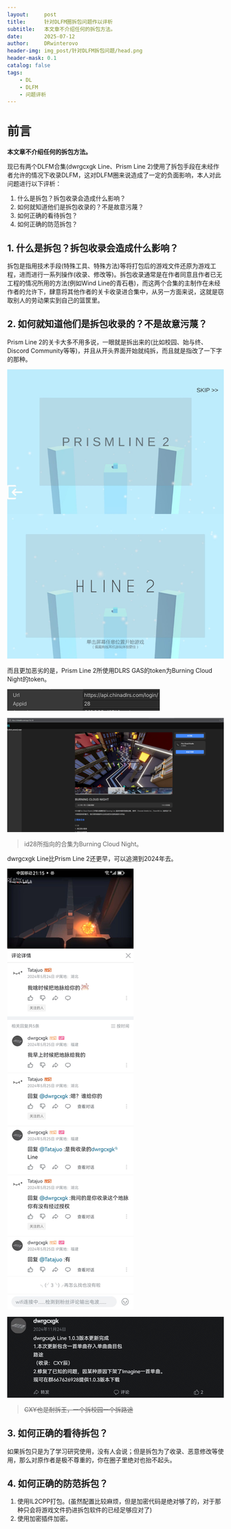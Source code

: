 ```yaml
---
layout:     post
title:      针对DLFM圈拆包问题作以评析
subtitle:   本文章不介绍任何的拆包方法。
date:       2025-07-12
author:     DRwinterovo
header-img: img_post/针对DLFM拆包问题/head.png
header-mask: 0.1
catalog: false
tags:
    - DL
    - DLFM
    - 问题评析
---
```


# 前言

**本文章不介绍任何的拆包方法。**

现已有两个DLFM合集(dwrgcxgk Line、Prism Line 2)使用了拆包手段在未经作者允许的情况下收录DLFM，这对DLFM圈来说造成了一定的负面影响，本人对此问题进行以下评析：
1. 什么是拆包？拆包收录会造成什么影响？
2. 如何就知道他们是拆包收录的？不是故意污蔑？
3. 如何正确的看待拆包？
4. 如何正确的防范拆包？

## 1. 什么是拆包？拆包收录会造成什么影响？

拆包是指用技术手段(特殊工具、特殊方法)等将打包后的游戏文件还原为游戏工程，进而进行一系列操作(收录、修改等)。拆包收录通常是在作者同意且作者已无工程的情况所用的方法(例如Wind Line的青石巷)，而这两个合集的主制作在未经作者的允许下，肆意将其他作者的关卡收录进合集中，从另一方面来说，这就是窃取别人的劳动果实到自己的篮筐里。

## 2. 如何就知道他们是拆包收录的？不是故意污蔑？

Prism Line 2的关卡大多不用多说，一眼就是拆出来的(比如校园、始与终、Discord Community等等)，并且从开头界面开始就纯拆，而且就是指改了一下字的那种。

![](/img_post/针对DLFM拆包问题/PrL2开头界面对比.jpg)

而且更加恶劣的是，Prism Line 2所使用DLRS GAS的token为Burning Cloud Night的token。

![](/img_post/针对DLFM拆包问题/PrL2token对比1.png)

![](/img_post/针对DLFM拆包问题/PrL2token对比2.png)

> id28所指向的合集为Burning Cloud Night。

dwrgcxgk Line比Prism Line 2还更早，可以追溯到2024年去。

![](/img_post/针对DLFM拆包问题/dL地脉.jpg)

![](/img_post/针对DLFM拆包问题/dL收录路途.png)

> ~~CXY也是耐拆王，一个拆校园一个拆路途~~

## 3. 如何正确的看待拆包？

如果拆包只是为了学习研究使用，没有人会说；但是拆包为了收录、恶意修改等使用，那么对原作者是极不尊重的，你在圈子里绝对也抬不起头。

## 4. 如何正确的防范拆包？

1. 使用IL2CPP打包。(虽然配置比较麻烦，但是加密代码是绝对够了的，对于那种只会将游戏文件扔进拆包软件的已经足够应对了)
2. 使用加密插件加密。
